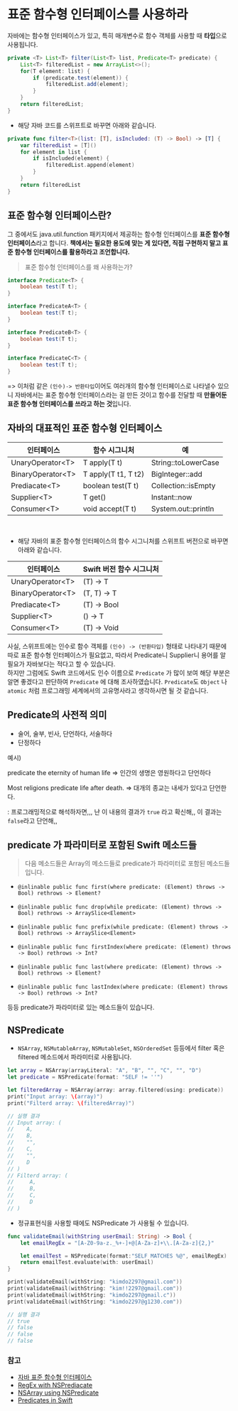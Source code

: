 # 표준 함수형 인터페이스를 사용하라 

자바에는 함수형 인터페이스가 있고, 특히 매개변수로 함수 객체를 사용할 때 **타입**으로 사용됩니다.

```java
private <T> List<T> filter(List<T> list, Predicate<T> predicate) {
    List<T> filteredList = new ArrayList<>();
    for(T element: list) {
        if (predicate.test(element)) {
            filteredList.add(element);
        }
    }
    return filteredList;
}
```

* 해당 자바 코드를 스위프트로 바꾸면 아래와 같습니다. 

```swift
private func filter<T>(list: [T], isIncluded: (T) -> Bool) -> [T] {
    var filteredList = [T]()
    for element in list {
        if isIncluded(element) {
            filteredList.append(element)
        }
    }
    return filteredList
}
```

## 표준 함수형 인터페이스란?

그 중에서도 java.util.function 패키지에서 제공하는 함수형 인터페이스를 **표준 함수형 인터페이스**라고 합니다. **책에서는 필요한 용도에 맞는 게 있다면, 직접 구현하지 말고 표준 함수형 인터페이스를 활용하라고 조언합니다.** 

> 표준 함수형 인터페이스를 왜 사용하는가? 

```java
interface Predicate<T> {
    boolean test(T t);
}

interface PredicateA<T> {
    boolean test(T t);
}

interface PredicateB<T> {
    boolean test(T t);
}

interface PredicateC<T> {
    boolean test(T t);
}
```
=> 이처럼 같은 `(인수)-> 반환타입`이어도 여러개의 함수형 인터페이스로 나타낼수 있으니 자바에서는 표준 함수형 인터페이스라는 걸 만든 것이고 함수를 전달할 때 **만들어둔 표준 함수형 인터페이스를 쓰라고 하는 것**입니다.

## 자바의 대표적인 표준 함수형 인터페이스

| 인터페이스 | 함수 시그니처 | 예 |
|---------|------------|---|
|UnaryOperator\<T> | T apply(T t) | String::toLowerCase | 
|BinaryOperator\<T> | T apply(T t1, T t2) | BigInteger::add | 
|Prediacate\<T> | boolean test(T t) | Collection::isEmpty | 
|Supplier\<T> | T get() | Instant::now | 
|Consumer\<T> | void accept(T t) | System.out::println |

<br>

* 해당 자바의 표준 함수형 인터페이스의 함수 시그니처를 스위프트 버전으로 바꾸면 아래와 같습니다.  

| 인터페이스 | Swift 버전 함수 시그니처 | 
|---------|-----------------|
|UnaryOperator\<T> | (T) -> T |
|BinaryOperator\<T> | (T, T) -> T |  
|Prediacate\<T> | (T) -> Bool |
|Supplier\<T> | () -> T |
|Consumer\<T> | (T) -> Void |

사실, 스위프트에는 인수로 함수 객체를 `(인수) -> (반환타입)` 형태로 나타내기 때문에 따로 표준 함수형 인터페이스가 필요없고, 따라서 Predicate니 Supplier니 용어를 알 필요가 자바보다는 적다고 할 수 있습니다. 
<br>하지만 그럼에도 Swift 코드에서도 인수 이름으로 `Predicate` 가 많이 보여 해당 부분은 알면 좋겠다고 판단하여 `Predicate` 에 대해 조사하였습니다. `Predicate`도 `Object` 나 `atomic` 처럼 프로그래밍 세계에서의 고유명사라고 생각하시면 될 것 같습니다.

## Predicate의 사전적 의미 

* 술어, 술부, 빈사, 단언하다, 서술하다
* 단정하다

예시) 

predicate the eternity of human life
=> 인간의 생명은 영원하다고 단언하다

Most religions predicate life after death.
=> 대개의 종교는 내세가 있다고 단언한다.


: 프로그래밍적으로 해석하자면,,, 난 이 내용의 결과가 `true` 라고 확신해,, 이 결과는 `false`라고 단언해,,  

## predicate 가 파라미터로 포함된 Swift 메소드들

> 다음 메소드들은 Array의 메소드들로 predicate가 파라미터로 포함된 메소드들입니다.

* `@inlinable public func first(where predicate: (Element) throws -> Bool) rethrows -> Element?`

*  `@inlinable public func drop(while predicate: (Element) throws -> Bool) rethrows -> ArraySlice<Element>`

* `@inlinable public func prefix(while predicate: (Element) throws -> Bool) rethrows -> ArraySlice<Element>`

* `@inlinable public func firstIndex(where predicate: (Element) throws -> Bool) rethrows -> Int?`

* `@inlinable public func last(where predicate: (Element) throws -> Bool) rethrows -> Element?`

* `@inlinable public func lastIndex(where predicate: (Element) throws -> Bool) rethrows -> Int?`

등등 predicate가 파라미터로 있는 메소드들이 있습니다.

## NSPredicate 

* `NSArray`, `NSMutableArray`, `NSMutableSet`, `NSOrderedSet` 등등에서 filter 혹은 filtered 메소드에서 파라미터로 사용됩니다. 

```swift
let array = NSArray(arrayLiteral: "A", "B", "", "C", "", "D")
let predicate = NSPredicate(format: "SELF != ''")

let filteredArray = NSArray(array: array.filtered(using: predicate))
print("Input array: \(array)") 
print("Filterd array: \(filteredArray)")

// 실행 결과 
// Input array: (
//    A,
//    B,
//    "",
//    C,
//    "",
//    D
// )
// Filterd array: (
//     A,
//     B,
//     C,
//     D
// )
```

* 정규표현식을 사용할 때에도 NSPredicate 가 사용될 수 있습니다. 

```swift
func validateEmail(withString userEmail: String) -> Bool {
    let emailRegEx = "[A-Z0-9a-z._%+-]+@[A-Za-z]+\\.[A-Za-z]{2,}"

    let emailTest = NSPredicate(format:"SELF MATCHES %@", emailRegEx)
    return emailTest.evaluate(with: userEmail)
}

print(validateEmail(withString: "kimdo2297@gmail.com"))
print(validateEmail(withString: "kim!!2297@gmail.com"))
print(validateEmail(withString: "kimdo2297@gmail.c"))
print(validateEmail(withString: "kimdo2297@g1230.com"))

// 실행 결과
// true
// false 
// false 
// false 
```

### 참고 

* [자바 표준 함수형 인터페이스](https://johngrib.github.io/wiki/java-functional-interface/)
* [RegEx with NSPrediacate](https://stackoverflow.com/questions/16852875/filter-nsarray-using-nspredicate)
* [NSArray using NSPredicate](https://stackoverflow.com/questions/16852875/filter-nsarray-using-nspredicate)
* [Predicates in Swift](https://www.swiftbysundell.com/articles/predicates-in-swift/)